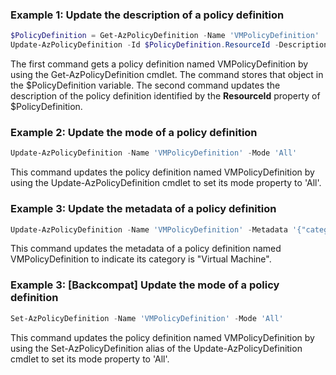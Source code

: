 ### Example 1: Update the description of a policy definition
```powershell
$PolicyDefinition = Get-AzPolicyDefinition -Name 'VMPolicyDefinition'
Update-AzPolicyDefinition -Id $PolicyDefinition.ResourceId -Description 'Updated policy to not allow virtual machine creation'
```

The first command gets a policy definition named VMPolicyDefinition by using the Get-AzPolicyDefinition cmdlet.
The command stores that object in the $PolicyDefinition variable.
The second command updates the description of the policy definition identified by the **ResourceId** property of $PolicyDefinition.

### Example 2: Update the mode of a policy definition
```powershell
Update-AzPolicyDefinition -Name 'VMPolicyDefinition' -Mode 'All'
```

This command updates the policy definition named VMPolicyDefinition by using the Update-AzPolicyDefinition cmdlet to 
set its mode property to 'All'.

### Example 3: Update the metadata of a policy definition
```powershell
Update-AzPolicyDefinition -Name 'VMPolicyDefinition' -Metadata '{"category":"Virtual Machine"}'
```

This command updates the metadata of a policy definition named VMPolicyDefinition to indicate its category is "Virtual Machine".

### Example 3: [Backcompat] Update the mode of a policy definition
```powershell
Set-AzPolicyDefinition -Name 'VMPolicyDefinition' -Mode 'All'
```

This command updates the policy definition named VMPolicyDefinition by using the Set-AzPolicyDefinition alias of the Update-AzPolicyDefinition cmdlet to set its mode property to 'All'.
